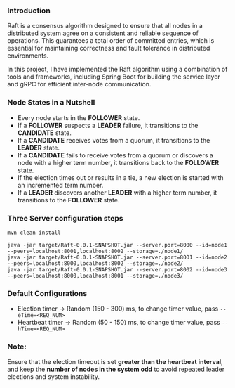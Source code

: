 ### Introduction

Raft is a consensus algorithm designed to ensure that all nodes in a distributed system agree on a consistent and reliable sequence of operations. This guarantees a total order of committed entries, which is essential for maintaining correctness and fault tolerance in distributed environments.

In this project, I have implemented the Raft algorithm using a combination of tools and frameworks, including Spring Boot for building the service layer and gRPC for efficient inter-node communication.

### Node States in a Nutshell

- Every node starts in the **FOLLOWER** state.  
- If a **FOLLOWER** suspects a **LEADER** failure, it transitions to the **CANDIDATE** state.  
- If a **CANDIDATE** receives votes from a quorum, it transitions to the **LEADER** state.  
- If a **CANDIDATE** fails to receive votes from a quorum or discovers a node with a higher term number, it transitions back to the **FOLLOWER** state.  
- If the election times out or results in a tie, a new election is started with an incremented term number.  
- If a **LEADER** discovers another **LEADER** with a higher term number, it transitions to the **FOLLOWER** state.

### Three Server configuration steps

```shell
mvn clean install
```

```shell
java -jar target/Raft-0.0.1-SNAPSHOT.jar --server.port=8000 --id=node1 --peers=localhost:8001,localhost:8002 --storage=./node1/
java -jar target/Raft-0.0.1-SNAPSHOT.jar --server.port=8001 --id=node2 --peers=localhost:8000,localhost:8002 --storage=./node2/
java -jar target/Raft-0.0.1-SNAPSHOT.jar --server.port=8002 --id=node3 --peers=localhost:8000,localhost:8001 --storage=./node3/
```

### Default Configurations

- Election timer -> Random (150 - 300) ms, to change timer value, pass `--eTime=<REQ_NUM>`
- Heartbeat timer -> Random (50 - 150) ms, to change timer value, pass `--hTime=<REQ_NUM>`

### Note:
Ensure that the election timeout is set **greater than the heartbeat interval**, and keep the **number of nodes in the system odd** to avoid repeated leader elections and system instability.
